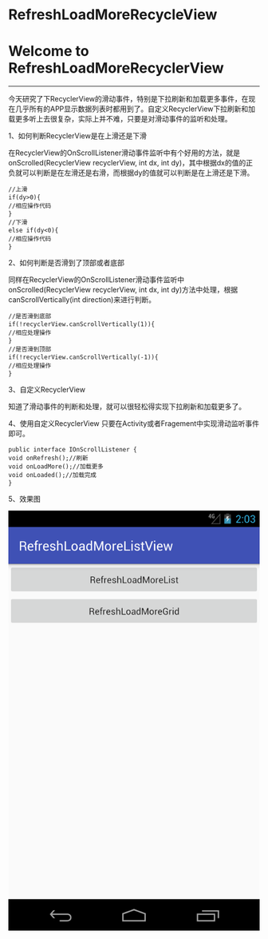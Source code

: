 # RefreshLoadMoreRecycleView
Welcome to RefreshLoadMoreRecyclerView
===================================


----------
今天研究了下RecyclerView的滑动事件，特别是下拉刷新和加载更多事件，在现在几乎所有的APP显示数据列表时都用到了。自定义RecyclerView下拉刷新和加载更多听上去很复杂，实际上并不难，只要是对滑动事件的监听和处理。

1、如何判断RecyclerView是在上滑还是下滑

在RecyclerView的OnScrollListener滑动事件监听中有个好用的方法，就是onScrolled(RecyclerView recyclerView, int dx, int dy)，其中根据dx的值的正负就可以判断是在左滑还是右滑，而根据dy的值就可以判断是在上滑还是下滑。

    //上滑
    if(dy>0){
    //相应操作代码
    } 
    //下滑
    else if(dy<0){
    //相应操作代码
    }

2、如何判断是否滑到了顶部或者底部

同样在RecyclerView的OnScrollListener滑动事件监听中onScrolled(RecyclerView recyclerView, int dx, int dy)方法中处理，根据canScrollVertically(int direction)来进行判断。

    //是否滑到底部
    if(!recyclerView.canScrollVertically(1)){
    //相应处理操作
    }
    //是否滑到顶部
    if(!recyclerView.canScrollVertically(-1)){
    //相应处理操作
    } 
    
3、自定义RecyclerView

知道了滑动事件的判断和处理，就可以很轻松得实现下拉刷新和加载更多了。

4、使用自定义RecyclerView
只要在Activity或者Fragement中实现滑动监听事件即可。

    public interface IOnScrollListener {
    void onRefresh();//刷新
    void onLoadMore();//加载更多
    void onLoaded();//加载完成
    }

5、效果图

![效果图](https://github.com/LT5505/RefreshLoadMoreRecycleView/blob/master/Screenshots/loading.gif)
